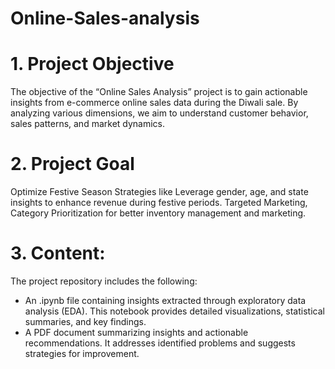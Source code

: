 # Online-Sales-analysis

# 1. Project Objective
The objective of the “Online Sales Analysis” project is to gain actionable insights from e-commerce online sales data during the Diwali sale. 
By analyzing various dimensions, we aim to understand customer behavior, sales patterns, and market dynamics.

# 2. Project Goal
Optimize Festive Season Strategies like Leverage gender, age, and state insights to enhance revenue during festive periods.
Targeted Marketing, Category Prioritization for better inventory management and marketing.

# 3. Content:
The project repository includes the following:

* An .ipynb file containing insights extracted through exploratory data analysis (EDA). This notebook provides detailed visualizations, statistical summaries, and key findings.
* A PDF document summarizing insights and actionable recommendations. It addresses identified problems and suggests strategies for improvement.
